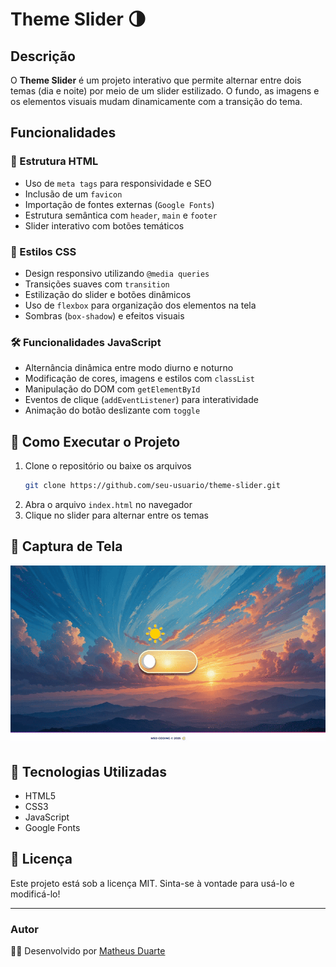 # Theme Slider 🌗

## Descrição
O **Theme Slider** é um projeto interativo que permite alternar entre dois temas (dia e noite) por meio de um slider estilizado. O fundo, as imagens e os elementos visuais mudam dinamicamente com a transição do tema.

## Funcionalidades

### 🔹 Estrutura HTML
- Uso de `meta tags` para responsividade e SEO
- Inclusão de um `favicon`
- Importação de fontes externas (`Google Fonts`)
- Estrutura semântica com `header`, `main` e `footer`
- Slider interativo com botões temáticos

### 🎨 Estilos CSS
- Design responsivo utilizando `@media queries`
- Transições suaves com `transition`
- Estilização do slider e botões dinâmicos
- Uso de `flexbox` para organização dos elementos na tela
- Sombras (`box-shadow`) e efeitos visuais

### 🛠️ Funcionalidades JavaScript
- Alternância dinâmica entre modo diurno e noturno
- Modificação de cores, imagens e estilos com `classList`
- Manipulação do DOM com `getElementById`
- Eventos de clique (`addEventListener`) para interatividade
- Animação do botão deslizante com `toggle`

## 📌 Como Executar o Projeto
1. Clone o repositório ou baixe os arquivos
   ```sh
   git clone https://github.com/seu-usuario/theme-slider.git
   ```
2. Abra o arquivo `index.html` no navegador
3. Clique no slider para alternar entre os temas

## 📸 Captura de Tela
![Theme Slider](assets/images/sc.gif)

## 📌 Tecnologias Utilizadas
- HTML5
- CSS3
- JavaScript
- Google Fonts

## 📄 Licença
Este projeto está sob a licença MIT. Sinta-se à vontade para usá-lo e modificá-lo!

---
### Autor
👨‍💻 Desenvolvido por [Matheus Duarte](https://www.linkedin.com/in/imatheusduarte/)

